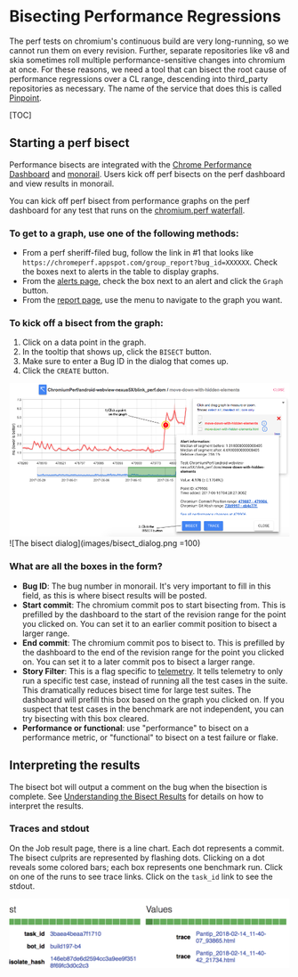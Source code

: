 # Bisecting Performance Regressions

The perf tests on chromium's continuous build are very long-running, so we
cannot run them on every revision. Further, separate repositories like v8
and skia sometimes roll multiple performance-sensitive changes into chromium
at once. For these reasons, we need a tool that can bisect the root cause of
performance regressions over a CL range, descending into third_party
repositories as necessary. The name of the service that does this is called
[Pinpoint](https://pinpoint-dot-chromeperf.appspot.com/).

[TOC]

## Starting a perf bisect

Performance bisects are integrated with the
[Chrome Performance Dashboard](https://chromeperf.appspot.com/alerts) and
[monorail](https://bugs.chromium.org/p/chromium/issues/list). Users kick off
perf bisects on the perf dashboard and view results in monorail.

You can kick off perf bisect from performance graphs on the perf dashboard for
any test that runs on the
[chromium.perf waterfall](https://ci.chromium.org/p/chromium/g/chromium.perf/builders).

### To get to a graph, use one of the following methods:

  * From a perf sheriff-filed bug, follow the link in #1 that looks like
    `https://chromeperf.appspot.com/group_report?bug_id=XXXXXX`. Check the
    boxes next to alerts in the table to display graphs.
  * From the [alerts page](https://chromeperf.appspot.com/alerts), check the
    box next to an alert and click the `Graph` button.
  * From the [report page](https://chromeperf.appspot.com/report), use the menu
    to navigate to the graph you want.

### To kick off a bisect from the graph:

  1. Click on a data point in the graph.
  2. In the tooltip that shows up, click the `BISECT` button.
  3. Make sure to enter a Bug ID in the dialog that comes up.
  4. Click the `CREATE` button.

![Bisecting on a performance graph](images/bisect_graph.png)
![The bisect dialog](images/bisect_dialog.png =100)

### What are all the boxes in the form?

  * **Bug ID**: The bug number in monorail. It's very important to fill in
    this field, as this is where bisect results will be posted.
  * **Start commit**: The chromium commit pos to start bisecting from. This
    is prefilled by the dashboard to the start of the revision range for the
    point you clicked on. You can set it to an earlier commit position to
    bisect a larger range.
  * **End commit**: The chromium commit pos to bisect to. This is prefilled
    by the dashboard to the end of the revision range for the point you clicked
    on. You can set it to a later commit pos to bisect a larger range.
  * **Story Filter**: This is a flag specific to
    [telemetry](https://github.com/catapult-project/catapult/blob/master/telemetry/README.md).
    It tells telemetry to only run a specific test case, instead of running all
    the test cases in the suite. This dramatically reduces bisect time for
    large test suites. The dashboard will prefill this box based on the graph
    you clicked on. If you suspect that test cases in the benchmark are not
    independent, you can try bisecting with this box cleared.
  * **Performance or functional**: use "performance" to bisect on a performance
    metric, or "functional" to bisect on a test failure or flake.

## Interpreting the results

The bisect bot will output a comment on the bug when the bisection is complete. See
[Understanding the Bisect Results](addressing_performance_regressions.md#Understanding-the-bisect-results)
for details on how to interpret the results.

### Traces and stdout

On the Job result page, there is a line chart. Each dot represents a commit. The bisect culprits are represented by flashing dots. Clicking on a dot reveals some colored bars; each box represents one benchmark run. Click on one of the runs to see trace links. Click on the `task_id` link to see the stdout.

![Trace links](images/pinpoint-trace-links.png)

